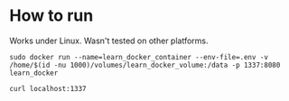 # How to run
Works under Linux. Wasn't tested on other platforms.

`sudo docker run --name=learn_docker_container --env-file=.env -v /home/$(id -nu 1000)/volumes/learn_docker_volume:/data -p 1337:8080 learn_docker`

`curl localhost:1337`
